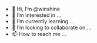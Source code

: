 - 👋 Hi, I’m @winshine
- 👀 I’m interested in ...
- 🌱 I’m currently learning ...
- 💞️ I’m looking to collaborate on ...
- 📫 How to reach me ...

<!---
winshine/winshine is a ✨ special ✨ repository because its `README.md` (this file) appears on your GitHub profile.
You can click the Preview link to take a look at your changes.
--->
